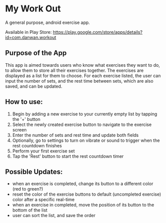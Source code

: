 # My Work Out
A general purpose, android exercise app.

Available in Play Store:
https://play.google.com/store/apps/details?id=com.danwan.workout

## Purpose of the App

This app is aimed towards users who know what exercises they want to do, to allow them to store all their exercises together. The exercises are displayed as a list for them to choose. For each exercise listed, the user can input the number of sets, and the rest time between sets, which are also saved, and can be updated.


## How to use:

1) Begin by adding a new exercise to your currently empty list by tapping the '+' button
2) Select the newly created exercise button to navigate to the exercise screen
3) Enter the number of sets and rest time and update both fields
4) Optionally, go to settings to turn on vibrate or sound to trigger when the rest countdown finishes
5) Perform your first exercise set
6) Tap the 'Rest' button to start the rest countdown timer

  
## Possible Updates:

- when an exercise is completed, change its button to a different color (red to green?)
- reset the color of the exercise buttons to default (uncompleted exercise) color after a specific real-time 
- when an exercise in completed, move the position of its button to the bottom of the list
- user can sort the list, and save the order
